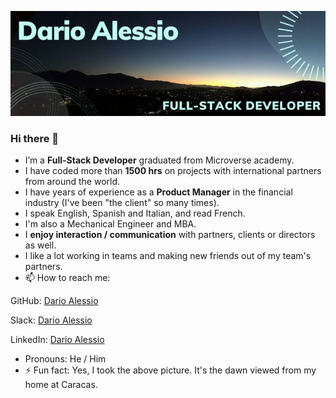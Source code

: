 ![](DarioAlessio.png)
### Hi there 👋

- I’m a **Full-Stack Developer** graduated from Microverse academy.
- I have coded more than **1500 hrs** on projects with international partners from around the world.
- I have years of experience as a **Product Manager** in the financial industry (I've been "the client" so many times). 
- I speak English, Spanish and Italian, and read French.
- I'm also a Mechanical Engineer and MBA.
- I **enjoy interaction / communication** with partners, clients or directors as well.
- I like a lot working in teams and making new friends out of my team's partners.
- 📫 How to reach me: 

GitHub: [Dario Alessio](https://github.com/DarioAlessioR)

Slack: [Dario Alessio](https://microverse-students.slack.com/team/U039GCFRK9B)

LinkedIn: [Dario Alessio](https://www.linkedin.com/in/dario-alessio-3a3b7911b)

- Pronouns: He / Him
- ⚡ Fun fact: Yes, I took the above picture. It's the dawn viewed from my home at Caracas.

